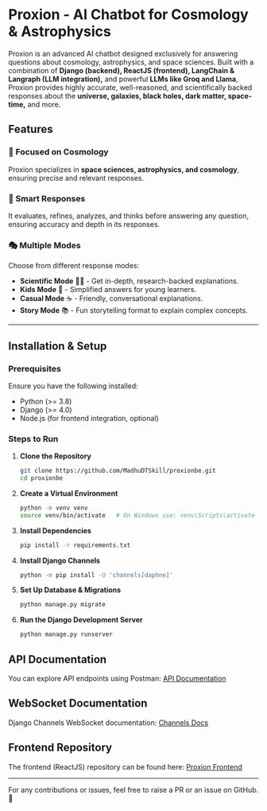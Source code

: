 # Proxion - AI Chatbot for Cosmology & Astrophysics

Proxion is an advanced AI chatbot designed exclusively for answering questions about cosmology, astrophysics, and space sciences. Built with a combination of **Django (backend), ReactJS (frontend), LangChain & Langraph (LLM integration),** and powerful **LLMs like Groq and Llama**, Proxion provides highly accurate, well-reasoned, and scientifically backed responses about the **universe, galaxies, black holes, dark matter, space-time,** and more.

## Features

### 🌌 Focused on Cosmology
Proxion specializes in **space sciences, astrophysics, and cosmology**, ensuring precise and relevant responses.

### 🤖 Smart Responses
It evaluates, refines, analyzes, and thinks before answering any question, ensuring accuracy and depth in its responses.

### 🎭 Multiple Modes
Choose from different response modes:
- **Scientific Mode** 🧑‍🔬 - Get in-depth, research-backed explanations.
- **Kids Mode** 👦 - Simplified answers for young learners.
- **Casual Mode** ☕ - Friendly, conversational explanations.
- **Story Mode** 📚 - Fun storytelling format to explain complex concepts.

---
## Installation & Setup

### Prerequisites

Ensure you have the following installed:

- Python (>= 3.8)
- Django (>= 4.0)
- Node.js (for frontend integration, optional)

### Steps to Run

1. **Clone the Repository**

   ```bash
   git clone https://github.com/MadhuDTSkill/proxionbe.git
   cd proxionbe
   ```

2. **Create a Virtual Environment**

   ```bash
   python -m venv venv
   source venv/bin/activate   # On Windows use: venv\Scripts\activate
   ```

3. **Install Dependencies**

   ```bash
   pip install -r requirements.txt
   ```

4. **Install Django Channels**

   ```bash
   python -m pip install -U 'channels[daphne]'
   ```

5. **Set Up Database & Migrations**

   ```bash
   python manage.py migrate
   ```

6. **Run the Django Development Server**

   ```bash
   python manage.py runserver
   ```

## API Documentation

You can explore API endpoints using Postman:
[API Documentation](https://documenter.getpostman.com/view/38405494/2sAYXEEJ5N)

## WebSocket Documentation

Django Channels WebSocket documentation: [Channels Docs](https://channels.readthedocs.io/en/latest/)

## Frontend Repository

The frontend (ReactJS) repository can be found here:
[Proxion Frontend](https://github.com/MadhuDTSkill/proxionfe.git)

---

For any contributions or issues, feel free to raise a PR or an issue on GitHub. 🚀

